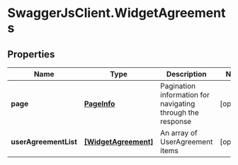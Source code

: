 # SwaggerJsClient.WidgetAgreements

## Properties
Name | Type | Description | Notes
------------ | ------------- | ------------- | -------------
**page** | [**PageInfo**](PageInfo.md) | Pagination information for navigating through the response | [optional] 
**userAgreementList** | [**[WidgetAgreement]**](WidgetAgreement.md) | An array of UserAgreement items | [optional] 


